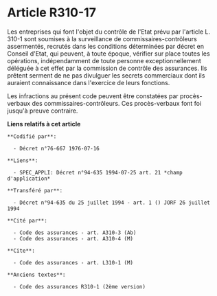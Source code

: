 # Article R310-17

Les entreprises qui font l'objet du contrôle de l'Etat prévu par l'article L. 310-1 sont soumises à la surveillance de
commissaires-contrôleurs assermentés, recrutés dans les conditions déterminées par décret en Conseil d'Etat, qui peuvent, à
toute époque, vérifier sur place toutes les opérations, indépendamment de toute personne exceptionnellement déléguée à cet
effet par la commission de contrôle des assurances. Ils prêtent serment de ne pas divulguer les secrets commerciaux dont ils
auraient connaissance dans l'exercice de leurs fonctions.

Les infractions au présent code peuvent être constatées par procès-verbaux des commissaires-contrôleurs. Ces procès-verbaux
font foi jusqu'à preuve contraire.

**Liens relatifs à cet article**

	**Codifié par**:

	  - Décret n°76-667 1976-07-16

	**Liens**:

	  - SPEC_APPLI: Décret n°94-635 1994-07-25 art. 21 *champ d'application*

	**Transféré par**:

	  - Décret n°94-635 du 25 juillet 1994 - art. 1 () JORF 26 juillet 1994

	**Cité par**:

	  - Code des assurances - art. A310-3 (Ab)
	  - Code des assurances - art. A310-4 (M)

	**Cite**:

	  - Code des assurances - art. L310-1 (M)

	**Anciens textes**:

	  - Code des assurances R310-1 (2ème version)
